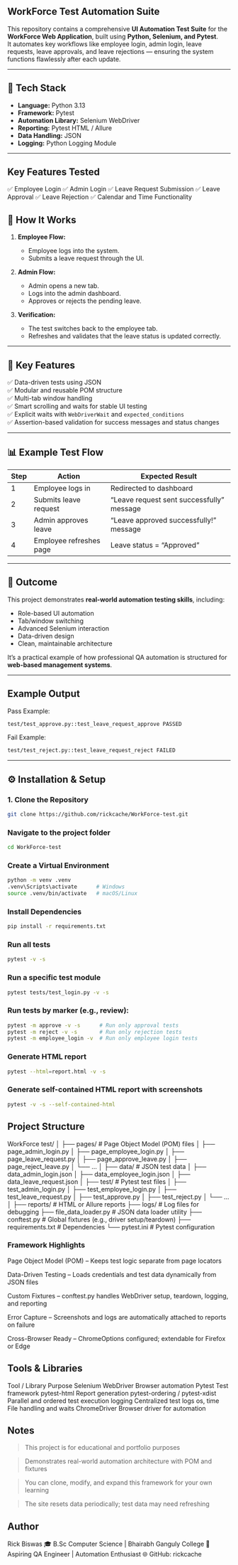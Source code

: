 ## WorkForce Test Automation Suite

This repository contains a comprehensive **UI Automation Test Suite** for the **WorkForce Web Application**, built using **Python, Selenium, and Pytest**.  
It automates key workflows like employee login, admin login, leave requests, leave approvals, and leave rejections — ensuring the system functions flawlessly after each update.

---

## 🚀 Tech Stack

- **Language:** Python 3.13  
- **Framework:** Pytest  
- **Automation Library:** Selenium WebDriver  
- **Reporting:** Pytest HTML / Allure  
- **Data Handling:** JSON  
- **Logging:** Python Logging Module
---



## Key Features Tested

✅ Employee Login
✅ Admin Login
✅ Leave Request Submission
✅ Leave Approval
✅ Leave Rejection
✅ Calendar and Time Functionality


## 🚀 How It Works

1. **Employee Flow:**  
   - Employee logs into the system.  
   - Submits a leave request through the UI.  

2. **Admin Flow:**  
   - Admin opens a new tab.  
   - Logs into the admin dashboard.  
   - Approves or rejects the pending leave.  

3. **Verification:**  
   - The test switches back to the employee tab.  
   - Refreshes and validates that the leave status is updated correctly.  

---

## 🧩 Key Features

✅ Data-driven tests using JSON  
✅ Modular and reusable POM structure  
✅ Multi-tab window handling  
✅ Smart scrolling and waits for stable UI testing  
✅ Explicit waits with `WebDriverWait` and `expected_conditions`  
✅ Assertion-based validation for success messages and status changes  

---

## 📊 Example Test Flow

| Step | Action | Expected Result |
|------|---------|----------------|
| 1 | Employee logs in | Redirected to dashboard |
| 2 | Submits leave request | “Leave request sent successfully” message |
| 3 | Admin approves leave | “Leave approved successfully!” message |
| 4 | Employee refreshes page | Leave status = “Approved” |

---

## 🏁 Outcome

This project demonstrates **real-world automation testing skills**, including:
- Role-based UI automation  
- Tab/window switching  
- Advanced Selenium interaction  
- Data-driven design  
- Clean, maintainable architecture  

It’s a practical example of how professional QA automation is structured for **web-based management systems**.

---


## Example Output

Pass Example:

```bash
test/test_approve.py::test_leave_request_approve PASSED
```

Fail Example:

```bash
test/test_reject.py::test_leave_request_reject FAILED
```
---

## ⚙️ Installation & Setup

### 1. Clone the Repository
```bash
git clone https://github.com/rickcache/WorkForce-test.git

```

### Navigate to the project folder
```bash
cd WorkForce-test

```


### Create a Virtual Environment
```bash
python -m venv .venv
.venv\Scripts\activate      # Windows
source .venv/bin/activate   # macOS/Linux

```

### Install Dependencies
```bash
pip install -r requirements.txt
```

### Run all tests
```bash
pytest -v -s
```

### Run a specific test module
```bash
pytest tests/test_login.py -v -s
```

### Run tests by marker (e.g., review):
```bash
pytest -m approve -v -s      # Run only approval tests
pytest -m reject -v -s       # Run only rejection tests
pytest -m employee_login -v  # Run only employee login tests

```

### Generate HTML report
```bash
pytest --html=report.html -v -s
```

### Generate self-contained HTML report with screenshots
```bash
pytest -v -s --self-contained-html
```

## Project Structure

WorkForce test/
│
├── pages/ # Page Object Model (POM) files
│ ├── page_admin_login.py
│ ├── page_employee_login.py
│ ├── page_leave_request.py
│ ├── page_approve_leave.py
│ ├── page_reject_leave.py
│ └── ...
│
├── data/ # JSON test data
│ ├── data_admin_login.json
│ ├── data_employee_login.json
│ ├── data_leave_request.json
│
├── test/ # Pytest test files
│ ├── test_admin_login.py
│ ├── test_employee_login.py
│ ├── test_leave_request.py
│ ├── test_approve.py
│ ├── test_reject.py
│ └── ...
│
├── reports/ # HTML or Allure reports
├── logs/ # Log files for debugging
├── file_data_loader.py # JSON data loader utility
├── conftest.py # Global fixtures (e.g., driver setup/teardown)
├── requirements.txt # Dependencies
└── pytest.ini # Pytest configuration
### Framework Highlights

Page Object Model (POM) – Keeps test logic separate from page locators

Data-Driven Testing – Loads credentials and test data dynamically from JSON files

Custom Fixtures – conftest.py handles WebDriver setup, teardown, logging, and reporting

Error Capture – Screenshots and logs are automatically attached to reports on failure

Cross-Browser Ready – ChromeOptions configured; extendable for Firefox or Edge
## Tools & Libraries

Tool / Library	Purpose
Selenium WebDriver	Browser automation
Pytest	Test framework
pytest-html	Report generation
pytest-ordering / pytest-xdist	Parallel and ordered test execution
logging	Centralized test logs
os, time	File handling and waits
ChromeDriver	Browser driver for automation
## Notes

>This project is for educational and portfolio purposes

>Demonstrates real-world automation architecture with POM and fixtures

>You can clone, modify, and expand this framework for your own learning

>The site resets data periodically; test data may need refreshing
## Author

Rick Biswas
🎓 B.Sc Computer Science | Bhairabh Ganguly College
💼 Aspiring QA Engineer | Automation Enthusiast
🌐 GitHub: rickcache